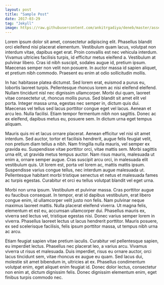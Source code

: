 ```yaml
---
layout: post
title: "Sample Post"
date: 2017-03-29
tag: "Jekyll"
image: https://raw.githubusercontent.com/ankitrgadiya/deneb/master/assets/images/post-1.jpeg
---
```



Lorem ipsum dolor sit amet, consectetur adipiscing elit. Phasellus blandit orci eleifend nisi placerat elementum. Vestibulum quam lacus, volutpat non interdum vitae, dapibus eget erat. Proin convallis est nec vehicula interdum. Vivamus ultricies facilisis turpis, id efficitur metus eleifend a. Vestibulum at pulvinar libero. Cras id nibh suscipit, sodales augue id, pretium ipsum. Maecenas semper non velit non posuere. In auctor massa id sapien aliquet, et pretium nibh commodo. Praesent eu enim at odio sollicitudin mollis.

In hac habitasse platea dictumst. Sed lorem erat, euismod a purus eu, lobortis laoreet turpis. Pellentesque rhoncus lorem ac nisi eleifend eleifend. Nullam tincidunt nisl nec dignissim ullamcorper. Morbi dui quam, laoreet vitae consectetur ut, rhoncus mollis purus. Sed blandit sit amet elit vel porta. Integer massa urna, egestas nec semper in, dictum quis dui. Maecenas vel tellus sed lacus porttitor congue eget vel lacus. Aenean et arcu leo. Nulla facilisi. Etiam tempor fermentum nibh non sagittis. Donec ac ex eleifend, dapibus metus eu, posuere sem. In dictum urna eget tempus aliquam.

Mauris quis mi et lacus ornare placerat. Aenean efficitur vel nisi sit amet interdum. Sed auctor, tortor et facilisis hendrerit, augue felis feugiat velit, non pretium diam tellus a nibh. Nam fringilla nulla mauris, vel semper ex gravida eu. Suspendisse vitae porttitor orci, vitae mattis sem. Morbi sagittis urna elit, ut gravida metus tempus auctor. Nam risus mauris, malesuada ut enim a, ornare semper augue. Cras suscipit arcu orci, in malesuada elit vestibulum quis. Ut lorem est, porta vel lorem ac, mattis mattis ipsum. Suspendisse varius congue tellus, nec interdum augue malesuada ut. Pellentesque habitant morbi tristique senectus et netus et malesuada fames ac turpis egestas. Curabitur et orci eu tellus volutpat blandit vel eget urna.

Morbi non urna ipsum. Vestibulum et pulvinar massa. Cras porttitor augue eu faucibus consequat. In tempor, erat id dapibus vestibulum, erat libero congue enim, id ullamcorper velit justo non felis. Nam pulvinar neque maximus laoreet mattis. Nulla placerat eleifend viverra. Ut magna felis, elementum et est eu, accumsan ullamcorper dui. Phasellus mauris ex, viverra sed lectus vel, tristique egestas nisi. Donec varius semper lorem in viverra. Phasellus laoreet lectus ut lacus hendrerit porttitor. Mauris posuere, ex sed scelerisque facilisis, felis ipsum porttitor massa, ut tempus nibh urna ac arcu.

Etiam feugiat sapien vitae pretium iaculis. Curabitur vel pellentesque sapien, eu imperdiet lectus. Phasellus nec placerat leo, a varius arcu. Vivamus viverra ut risus et malesuada. Duis imperdiet, risus eu ornare auctor, orci lacus tincidunt sem, vitae rhoncus ex augue eu quam. Sed lacus dui, molestie sit amet bibendum in, ultricies at ex. Phasellus condimentum volutpat enim, eget aliquet enim feugiat id. Donec dolor lectus, consectetur non enim at, dictum dignissim felis. Donec dignissim elementum enim, eget finibus turpis commodo nec.
